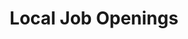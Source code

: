 ---
schema: default
title: Local Job Openings
organization: Code for Darrington
notes: 'List of local job openings updated by the public. '
resources:
  - name: Open Jobs List
    url: >-
      https://docs.google.com/spreadsheets/d/1zdxAzIdQO5WUiRBLpGp4leN0et9MkydQ4DReX5iIO8Q/edit?usp=sharing
    format: html
license: 'http://www.opendefinition.org/licenses/odc-by'
category:
  - Economy
maintainer: Jacob Kukuk
maintainer_email: me@jacobkukuk.com
---